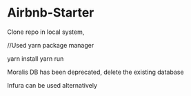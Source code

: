 # Airbnb-Starter

Clone repo in local system,

//Used yarn package manager

yarn install
yarn run

Moralis DB has been deprecated, delete the existing database

Infura can be used alternatively

